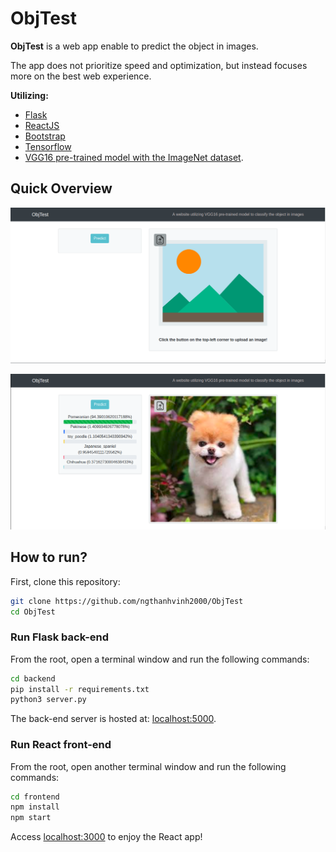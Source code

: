 # ObjTest

**ObjTest** is a web app enable to predict the object in images. 

The app does not prioritize speed and optimization, but instead focuses more on the best web experience.

**Utilizing:** 
* [Flask](http://flask.pocoo.org/)
* [ReactJS](https://reactjs.org)
* [Bootstrap](https://getbootstrap.com/)
* [Tensorflow](https://tensorflow.org)
* [VGG16 pre-trained model with the ImageNet dataset](https://neurohive.io/en/popular-networks/vgg16/).

## Quick Overview

![Before predicting](image1.png)

![After predicting](image2.png)


## How to run?
First, clone this repository:

```bash
git clone https://github.com/ngthanhvinh2000/ObjTest
cd ObjTest
```

### Run Flask back-end

From the root, open a terminal window and run the following commands:

```bash
cd backend
pip install -r requirements.txt
python3 server.py
```

The back-end server is hosted at: [localhost:5000](http://localhost:5000).

### Run React front-end

From the root, open another terminal window and run the following commands:

```bash
cd frontend
npm install
npm start
```

Access [localhost:3000](http://localhost:3000) to enjoy the React app!

